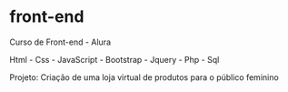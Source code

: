 # front-end
 Curso de Front-end - Alura
 
 Html - Css - JavaScript - Bootstrap - Jquery - Php - Sql
 
 Projeto: Criação de uma loja virtual de produtos para o público feminino
 
